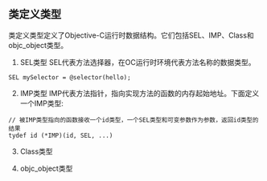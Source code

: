 
## 类定义类型
类定义类型定义了Objective-C运行时数据结构。它们包括SEL、IMP、Class和objc_object类型。

1. SEL类型
SEL代表方法选择器，在OC运行时环境代表方法名称的数据类型。

```
SEL mySelector = @selector(hello);
```
2. IMP类型
IMP代表方法指针，指向实现方法的函数的内存起始地址。下面定义一个IMP类型:

```
// 被IMP类型指向的函数接收一个id类型，一个SEL类型和可变参数作为参数，返回id类型的结果
tydef id (*IMP)(id, SEL, ...)

```
3. Class类型
    
4. objc_object类型


